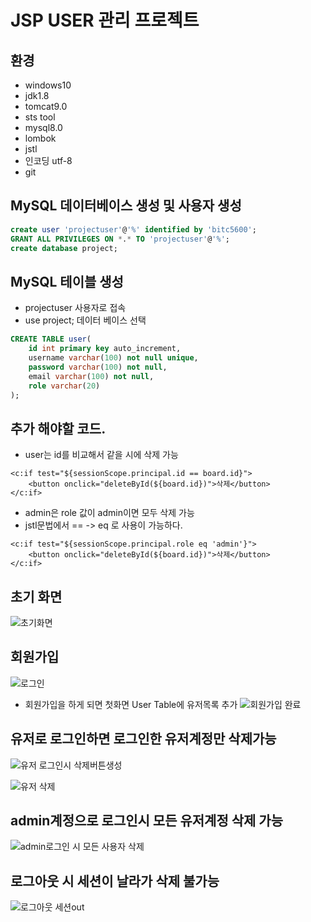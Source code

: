 # JSP USER 관리 프로젝트

## 환경

- windows10
- jdk1.8
- tomcat9.0
- sts tool
- mysql8.0
- lombok
- jstl
- 인코딩 utf-8
- git

## MySQL 데이터베이스 생성 및 사용자 생성
```sql
create user 'projectuser'@'%' identified by 'bitc5600';
GRANT ALL PRIVILEGES ON *.* TO 'projectuser'@'%';
create database project;
```

## MySQL 테이블 생성
- projectuser 사용자로 접속
- use project; 데이터 베이스 선택

```sql
CREATE TABLE user(
    id int primary key auto_increment,
    username varchar(100) not null unique,
    password varchar(100) not null,
    email varchar(100) not null,
    role varchar(20)
);
```

## 추가 해야할 코드. 
- user는 id를 비교해서 같을 시에 삭제 가능
```
<c:if test="${sessionScope.principal.id == board.id}">
    <button onclick="deleteById(${board.id})">삭제</button>
</c:if>
```
- admin은 role 값이 admin이면 모두 삭제 가능
- jstl문법에서  == -> eq 로 사용이 가능하다.
```
<c:if test="${sessionScope.principal.role eq 'admin'}">
    <button onclick="deleteById(${board.id})">삭제</button>
</c:if>
```                
## 초기 화면 
![초기화면](https://user-images.githubusercontent.com/74044234/104345287-835bd180-5541-11eb-94f6-dcf405d59105.jpg)

## 회원가입 
![로그인](https://user-images.githubusercontent.com/74044234/104345301-8656c200-5541-11eb-9c6c-8e4fb04f27f2.jpg)

- 회원가입을 하게 되면 첫화면 User Table에 유저목록 추가 
![회원가입 완료](https://user-images.githubusercontent.com/74044234/104345305-8787ef00-5541-11eb-8f77-713c2c5c99a8.jpg)

## 유저로 로그인하면 로그인한 유저계정만 삭제가능 
![유저 로그인시 삭제버튼생성](https://user-images.githubusercontent.com/74044234/104345311-8951b280-5541-11eb-9427-a0a8ec848442.jpg)

![유저 삭제](https://user-images.githubusercontent.com/74044234/104345813-17c63400-5542-11eb-89ca-fb91ff655c8c.jpg)

## admin계정으로 로그인시 모든 유저계정 삭제 가능
![admin로그인 시 모든 사용자 삭제](https://user-images.githubusercontent.com/74044234/104345822-198ff780-5542-11eb-987a-aed63c060506.jpg)

## 로그아웃 시 세션이 날라가 삭제 불가능
![로그아웃 세션out](https://user-images.githubusercontent.com/74044234/104346815-3416a080-5543-11eb-983d-7e0deae6b0e5.jpg)
